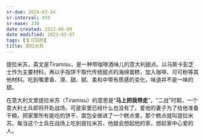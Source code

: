 ```yaml
---
sr-due: 2024-03-24
sr-interval: 455
sr-ease: 330
date created: 2022-08-09
date modified: 2023-03-07
tags: [复习回顾]
title: 提拉米苏
---
```


提拉米苏，英文是Tiramisu，是一种带咖啡酒味儿的意大利甜点。以马斯卡彭芝士作为主要材料，再以手指饼干取代传统甜点的海绵蛋糕，加入咖啡、可可粉等其他材料。吃到嘴里香、滑、甜、腻、柔和中带有质感的变化，味道并不是一味的甜。

在意大利文里提拉米苏（Tiramisu）的意思是“**马上把我带走**”，“二战”时期，一个意大利士兵即将开赴战场，可是家里已经什么也没有了。爱他的妻子为了给他准备干粮，把家里所有能吃的饼干、面包全做进了一个糕点里，那个糕点就叫提拉米苏。每当这个士兵在战场上吃到提拉米苏，他就会想起他的家，想起家中心爱的人。
